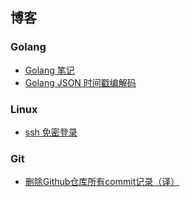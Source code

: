## 博客

### Golang
- [Golang 笔记 ](https://github.com/lishuhao/blog/issues/4)
- [Golang JSON 时间戳编解码](https://github.com/lishuhao/blog/issues/3)

### Linux
- [ssh 免密登录](https://github.com/lishuhao/blog/issues/8)

### Git
- [删除Github仓库所有commit记录（译）](https://github.com/lishuhao/blog/issues/9)

